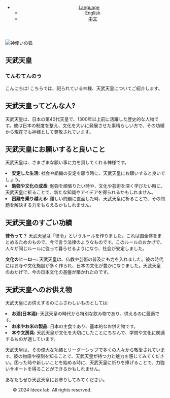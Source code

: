 <!DOCTYPE html>
<html lang="ja">
<head>
    <meta charset="UTF-8">
    <meta name="viewport" content="width=device-width, initial-scale=1.0">
    <title>神使いの狐</title>
    <link rel="stylesheet" href="styles.css">
</head>
<body>
    <header>
        <nav>
            <ul class="menu">
                <li class="dropdown">
                    <a href="#" class="dropbtn">Language</a>
                    <ul class="dropdown-content">
                        <li><a href="index-en.html">English</a></li> <!-- 英語のページ -->
                        <li><a href="index-zh.html">中文</a></li> <!-- 中国語のページ -->
                    </ul>
                </li>
            </ul>
        </nav>

  </header>
    <div class="container">
                <main>
            <div class="image-container">
                <img src="./img/天武天皇_清書_1.png" alt="神使いの狐">
            </div>
            <section class="title">
                <h1>天武天皇</h1>
            </section>
            <section class="hurigana
            ">
            <h3>てんむてんのう</h3>
      </section>
            <section class="introduction">
              <p>こんにちは! こちらでは、祀られている神様、天武天皇についてご紹介します。</p>
            </section>
                        <section class="who-is">
                <h2>天武天皇ってどんな人?</h2>
                <p>天武天皇は、日本の第40代天皇で、1300年以上前に活躍した歴史的な人物です。彼は日本の制度を整え、文化を大いに発展させた素晴らしい方で、その功績から現在でも神様として尊敬されています。</p>
            </section>
            
<section class="blessings">
                <h2>天武天皇にお願いすると良いこと</h2>
                <p>天武天皇は、さまざまな願い事に力を貸してくれる神様です。</p>
                    <li><strong>安定した生活:</strong> 社会や組織の安定を願う時に、天武天皇にお願いすると良いでしょう。</li>
                    <li><strong>勉強や文化の成長:</strong> 勉強を頑張りたい時や、文化や芸術を深く学びたい時に、天武天皇に祈ることで、新たな知識やアイデアを得られるかもしれません。</li>
                    <li><strong>困難を乗り越える:</strong> 難しい問題に直面した時、天武天皇に祈ることで、その問題を解決する力をもらえるかもしれません。</li>
            </section>
            
  <section class="achievements">
            <h2>天武天皇のすごい功績</h2>
                <p><strong>律令って？</strong> 天武天皇は「律令」というルールを作りました。これは国全体をまとめるためのもので、今で言う法律のようなものです。このルールのおかげで、人々が同じルールに従って暮らせるようになり、社会が安定しました。</p>
                <p><strong>文化のヒーロー:</strong> 天武天皇は、仏教や芸術の普及にも力を入れました。彼の時代にはお寺や文化施設が多く作られ、日本の文化が豊かになりました。天武天皇のおかげで、今の日本文化の基盤が築かれたのです。</p>
            </section>
                      <section class="offerings">
                <h2>天武天皇へのお供え物</h2>
                <p>天武天皇にお供えするのにふさわしいものとしては:</p>
              
   <li><strong>お酒(日本酒):</strong> 天武天皇の時代から特別な飲み物であり、供えるのに最適です。</li>
                <li><strong>お米やお米の製品:</strong> 日本の主食であり、基本的なお供え物です。</li>
                <li><strong>本や文房具:</strong> 天武天皇が文化を大切にしたことにちなんで、学問や文化に関連するものが適しています。</li>
            
</section>
            
  <section class="closing">
                <p>天武天皇は、その偉大な功績とリーダーシップで多くの人々から敬愛されています。彼の物語や役割を知ることで、天武天皇が持つ力と魅力を感じてみてください。困った時や新しいことを始める時に、天武天皇に祈りを捧げることで、力強いサポートを得ることができるかもしれません。</p>
                <p>あなたもぜひ天武天皇にお参りしてみてください。</p>
  </section>
            
  </main>
        
  </div>
    <footer>
        <ul class="footer-menu">
            <p>&copy; 2024 Ideex lab. All rights reserved.</p>


 </ul>
    </footer>

</body>
</html>
